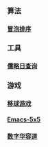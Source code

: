 ### 算法
#### [冒泡排序](./algo/bubble_sort.html)

### 工具
#### [儒略日查询](./tool/julian.html)

### 游戏
#### [移球游戏](./game/ball.html)
#### [Emacs-5x5](./game/card.html)
#### [数字华容道](./game/fifteen.html)